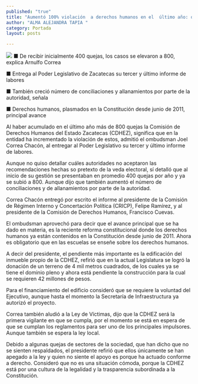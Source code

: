 ```yaml
---
published: "true"
title: "Aumentó 100% violación  a derechos humanos en el  último año: ombudsman"
author: "ALMA ALEJANDRA TAPIA "
category: Portada
layout: posts

---
```


![](http://i.imgur.com/OZfxzqvm.jpg)
■ De recibir inicialmente 400 quejas, los casos se elevaron a 800, explica Arnulfo Correa 

■ Entrega al Poder Legislativo de Zacatecas su tercer y último informe de labores

■ También creció número de conciliaciones y allanamientos por parte de la autoridad, señala

■ Derechos humanos, plasmados en la Constitución desde junio de 2011, principal avance

Al haber acumulado en el último año más de 800 quejas la Comisión de Derechos Humanos del Estado Zacatecas (CDHEZ), significa que en la entidad ha incrementado la violación de estos, admitió el ombudsman Joel Correa Chacón, al entregar al Poder Legislativo su tercer y último informe de labores.

Aunque no quiso detallar cuáles autoridades no aceptaron las recomendaciones hechas so pretexto de la veda electoral, sí detalló que al inicio de su gestión se presentaban en promedio 400 quejas por año y ya se subió a 800. Aunque dijo que también aumentó el número de conciliaciones y de allanamientos por parte de la autoridad.

Correa Chacón entregó por escrito el informe al presidente de la Comisión de Régimen Interno y Concertación Política (CRICP), Felipe Ramírez, y al presidente de la Comisión de Derechos Humanos, Francisco Cuevas. 

El ombudsman aprovechó para decir que el avance principal que se ha dado en materia, es la reciente reforma constitucional donde los derechos humanos ya están contenidos en la Constitución desde junio de 2011. Ahora es obligatorio que en las escuelas se enseñe sobre los derechos humanos.

A decir del presidente, el pendiente más importante es la edificación del inmueble propio de la CDHEZ, refirió que en la actual Legislatura se logró la donación de un terreno de 4 mil metros cuadrados, de los cuales ya se tiene el dominio pleno y ahora está pendiente la construcción para la cual se requieren 42 millones de pesos.  

Para el financiamiento del edificio consideró que se requiere la voluntad del Ejecutivo, aunque hasta el momento la Secretaría de Infraestructura ya autorizó el proyecto.

Correa también aludió a la Ley de Víctimas, dijo que la CDHEZ será la primera vigilante en que se cumpla, por el momento se está en espera de que se cumplan los reglamentos para ser uno de los principales impulsores. Aunque también se espera la ley local.

Debido a algunas quejas de sectores de la sociedad, que han dicho que no se sienten respaldados, el presidente refirió que ellos únicamente se han apegado a la ley y quien no siente el apoyo es porque ha actuado conforme a derecho.
Consideró que no es una situación cómoda, porque la CDHEZ está por una cultura de la legalidad y la trasparencia subordinada a la Constitución.
